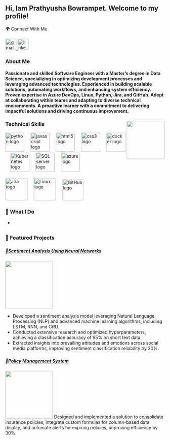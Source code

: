 <h2 align="left">Hi, Iam Prathyusha Bowrampet. Welcome to my profile!</h2>


<div> <divalign="left">    🌍 Connect With Me </div>
<br>
  <a href="mailto:prathyushabowrampet10@gmail.com">
    <img src="https://img.shields.io/static/v1?message=Gmail&logo=gmail&label=&color=D14836&logoColor=white&labelColor=&style=for-the-badge" height="35" alt="gmail logo"  />
  </a>
  <a href="https://linkedin.com/in/prathyushabowrampet" target="_blank">
    <img src="https://img.shields.io/static/v1?message=LinkedIn&logo=linkedin&label=&color=0077B5&logoColor=white&labelColor=&style=for-the-badge" height="35" alt="linkedin logo"  />
  </a>
</div>

<h3> About Me</h3>

<h4>
Passionate and skilled Software Engineer with a Master’s degree in Data Science, specializing in optimizing development processes and leveraging advanced technologies. Experienced in building scalable solutions, automating workflows, and enhancing system efficiency. Proven expertise in Azure DevOps, Linux, Python, Jira, and GitHub. Adept at collaborating within teams and adapting to diverse technical environments. A proactive learner with a commitment to delivering impactful solutions and driving continuous improvement.
</h4>

###

<!--<div align="center">
  <img src="https://github-readme-stats.vercel.app/api?username=prathyusha-bowrampet&hide_title=false&hide_rank=false&show_icons=true&include_all_commits=true&count_private=true&disable_animations=false&theme=dracula&locale=en&hide_border=false" height="150" alt="stats graph"  />
  <img src="https://github-readme-stats.vercel.app/api/top-langs?username=prathyusha-bowrampet&locale=en&hide_title=false&layout=compact&card_width=320&langs_count=5&theme=dracula&hide_border=false" height="150" alt="languages graph"  />
</div> -->

###

<!--<img align="right" height="150" src="https://i.imgflip.com/65efzo.gif"  /> -->
<img align="right" height="120" src= "https://user-images.githubusercontent.com/102985224/211582827-8fd748d6-9181-4c5f-a620-76168b861a4d.gif"/>

###
<h3>Technical Skills</h3>
<div align="left">
  <img src="https://cdn.jsdelivr.net/gh/devicons/devicon/icons/python/python-original.svg" height="60" alt="python logo"  />
  <img width="12" />
  <img src="https://cdn.jsdelivr.net/gh/devicons/devicon/icons/javascript/javascript-original.svg" height="60" alt="javascript logo"  />
  <img width="12" />
  <img src="https://cdn.jsdelivr.net/gh/devicons/devicon/icons/html5/html5-original.svg" height="60" alt="html5 logo"  />
  <img width="12" />
  <img src="https://cdn.jsdelivr.net/gh/devicons/devicon/icons/css3/css3-original.svg" height="60" alt="css3 logo"  />
  <img width="12" />
  <img src="https://cdn.jsdelivr.net/gh/devicons/devicon/icons/docker/docker-original.svg" height="60" , alt="docker logo"  />
  <img width="12" />
  <img src="https://cdn.jsdelivr.net/gh/devicons/devicon/icons/kubernetes/kubernetes-plain.svg" height="60" alt="Kubernetes logo"  />
  <img width="12" />
  <img src="https://cdn.jsdelivr.net/gh/devicons/devicon/icons/microsoftsqlserver/microsoftsqlserver-plain.svg" height="60" alt="SQL server logo"  />
  <img width="12" />
  <img src="https://cdn.jsdelivr.net/gh/devicons/devicon/icons/azure/azure-original.svg" height="60" alt="azure logo"  />
  <img width="12" />
  <br> <br>
  <img src="https://www.vhv.rs/dpng/f/545-5452076_jira-logo-png.png" height="70" alt="Jira logo"  />
  <img width="12" />
  <img src="https://pngimg.com/uploads/linux/linux_PNG21.png" height="70" alt="Linux logo"  />
  <img width="12" />
  <img src="https://www.pngmart.com/files/23/Github-Logo-PNG.png" height="67" alt="GitHub logo"  />
  
</div>

###
<h3>🚀 What I Do </h3>

-   

###
## <h3>🌟 Featured Projects  </h3>

### <h5>🔗[Sentiment Analysis Using Neural Networks](https://github.com/yourusername/sentiment-analysis)  </h5>
<img height="150" src= "https://media.giphy.com/media/xT9IgzoKnwFNmISR8I/giphy.gif"/>

- Developed a sentiment analysis model leveraging Natural Language Processing (NLP) and advanced machine learning algorithms, including LSTM, RNN, and GRU.
- Conducted extensive research and optimized hyperparameters, achieving a classification accuracy of 95% on short text data.
- Extracted insights into prevailing attitudes and emotions across social media platforms, improving sentiment classification reliability by 20%.  


### <h5>🔗[Policy Management System](https://github.com/yourusername/policy-management)  </h5>
<img height="150" src= "https://cdn.vectorstock.com/i/1000v/70/63/logo-template-for-an-insurance-company-vector-12267063.jpg"/> 
Designed and implemented a solution to consolidate insurance policies, integrate custom formulas for column-based data display, and automate alerts for expiring policies, improving efficiency by 30%.






###
